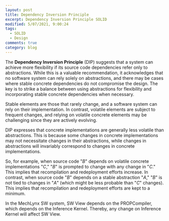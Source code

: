 ```yaml
---
layout: post
title: Dependency Inversion Principle
excerpt: Dependency Inversion Principle SOLID
modified: 5/07/2021, 9:00:24
tags:
  - SOLID
  - Design
comments: true
category: blog
---
```

The **Dependency Inversion Principle** (DIP) suggests that a system can achieve more flexibility if its source code dependencies refer only to abstractions. While this is a valuable recommendation, it acknowledges that no software system can rely solely on abstractions, and there may be cases where stable concrete dependencies do not compromise the design. The key is to strike a balance between using abstractions for flexibility and incorporating stable concrete dependencies when necessary.

Stable elements are those that rarely change, and a software system can rely on their implementation. In contrast, volatile elements are subject to frequent changes, and relying on volatile concrete elements may be challenging since they are actively evolving.

DIP expresses that concrete implementations are generally less volatile than abstractions. This is because some changes in concrete implementations may not necessitate changes in their abstractions, while changes in abstractions will invariably correspond to changes in concrete implementations.

So, for example, when source code "_B_" depends on volatile concrete implementations "_C_," "_B_" is prompted to change with any change in "_C_." This implies that recompilation and redeployment efforts increase. In contrast, when source code "_B_" depends on a stable abstraction "_A_," "_B_" is not tied to changes in "_A_" (which might be less probable than "_C_" changes). This implies that recompilation and redeployment efforts are kept to a minimum.

In the MechLynx SW system, SW View depends on the PROPCompiler, which depends on the Inference Kernel. Thereby, any change on Inference Kernel will affect SW View.
